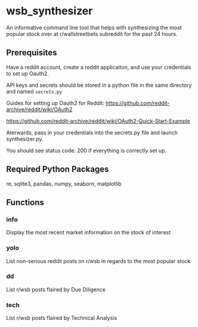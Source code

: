 # wsb_synthesizer
An informative command line tool that helps with synthesizing the most popular stock over at r/wallstreetbets subreddit for the past 24 hours.

## Prerequisites
Have a reddit account, create a reddit applicaiton, and use your credentials to set up Oauth2.

API keys and secrets should be stored in a python file in the same directory and named `secrets.py`

Guides for setting up Oauth2 for Reddit: https://github.com/reddit-archive/reddit/wiki/OAuth2

https://github.com/reddit-archive/reddit/wiki/OAuth2-Quick-Start-Example

Aterwards, pass in your credentials into the secrets.py file and launch synthesizer.py.

You should see status code: 200 if everything is correctly set up.

## Required Python Packages
re, sqlite3, pandas, numpy, seaborn, matplotlib

## Functions

### info
Display the most recent market information on the stock of interest

### yolo
List non-serious reddit posts on r/wsb in regards to the most popular stock

### dd
List r/wsb posts flaired by Due Diligence

### tech
List r/wsb posts flaired by Technical Analysis
